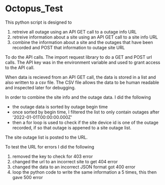 # Octopus_Test
This python script is designed to
1. retreive all outage using an API GET call to a outage info URL
2. retreive information about a site using an API GET call to a site info URL
3. combine the information about a site and the outages that have been recorded and POST that information to outage site URL

To do the API calls. The import request library to do a GET and POST url calls. The API key was in the environment variable and used to grant access to the API call.

When data is recieved from an API GET call, the data is stored in a list and also written to a csv file. The CSV file allows the data to be human readable and inspected later for debugging.

In order to combine the site info and the outage data. I did the following
- the outage data is sorted by outage begin time
- once sorted by begin time, I filtered the list to only contain outages after '2022-01-01T00:00:00.000Z'
- then a for loop is used to check if the site device id is one of the outage recorded, if so that outage is appened to a site outage list.

The site outage list is posted to the URL.

To test the URL for errors I did the following
1. removed the key to check for 403 error
2. changed the url to an incorrect site to get 404 error
3. changed the data to an incorrect JSON format got 400 error
4. loop the python code to write the same information a 5 times, this then gave 500 error
